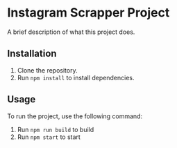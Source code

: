 # Instagram Scrapper Project

A brief description of what this project does.

## Installation

1. Clone the repository.
2. Run `npm install` to install dependencies.

## Usage

To run the project, use the following command:
1. Run `npm run build` to build
2. Run `npm start` to start

